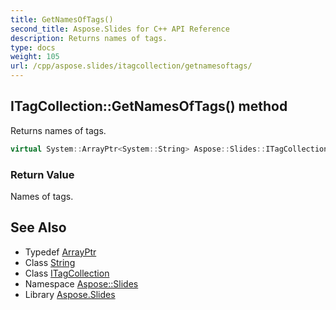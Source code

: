 ```yaml
---
title: GetNamesOfTags()
second_title: Aspose.Slides for C++ API Reference
description: Returns names of tags.
type: docs
weight: 105
url: /cpp/aspose.slides/itagcollection/getnamesoftags/
---
```

## ITagCollection::GetNamesOfTags() method


Returns names of tags.

```cpp
virtual System::ArrayPtr<System::String> Aspose::Slides::ITagCollection::GetNamesOfTags()=0
```


### Return Value

Names of tags.

## See Also

* Typedef [ArrayPtr](../../system/arrayptr/)
* Class [String](../../system/string/)
* Class [ITagCollection](./)
* Namespace [Aspose::Slides](../)
* Library [Aspose.Slides](../../)